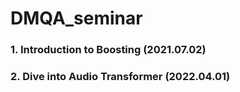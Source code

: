# DMQA_seminar


### 1. Introduction to Boosting (2021.07.02)

### 2. Dive into Audio Transformer (2022.04.01)

